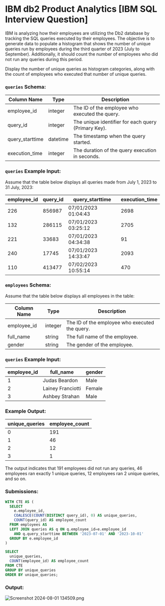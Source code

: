 # IBM db2 Product Analytics [IBM SQL Interview Question]

IBM is analyzing how their employees are utilizing the Db2 database by tracking the SQL queries executed by their employees. The objective is to generate data to populate a histogram that shows the number of unique queries run by employees during the third quarter of 2023 (July to September). Additionally, it should count the number of employees who did not run any queries during this period.

Display the number of unique queries as histogram categories, along with the count of employees who executed that number of unique queries.

### **`queries` Schema:**

| Column Name | Type | Description |
| --- | --- | --- |
| employee_id | integer | The ID of the employee who executed the query. |
| query_id | integer | The unique identifier for each query (Primary Key). |
| query_starttime | datetime | The timestamp when the query started. |
| execution_time | integer | The duration of the query execution in seconds. |

### **`queries` Example Input:**

Assume that the table below displays all queries made from July 1, 2023 to 31 July, 2023:

| employee_id | query_id | query_starttime | execution_time |
| --- | --- | --- | --- |
| 226 | 856987 | 07/01/2023 01:04:43 | 2698 |
| 132 | 286115 | 07/01/2023 03:25:12 | 2705 |
| 221 | 33683 | 07/01/2023 04:34:38 | 91 |
| 240 | 17745 | 07/01/2023 14:33:47 | 2093 |
| 110 | 413477 | 07/02/2023 10:55:14 | 470 |

### **`employees` Schema:**

Assume that the table below displays all employees in the table:

| Column Name | Type | Description |
| --- | --- | --- |
| employee_id | integer | The ID of the employee who executed the query. |
| full_name | string | The full name of the employee. |
| gender | string | The gender of the employee. |

### **`queries` Example Input:**

| employee_id | full_name | gender |
| --- | --- | --- |
| 1 | Judas Beardon | Male |
| 2 | Lainey Franciotti | Female |
| 3 | Ashbey Strahan | Male |

### **Example Output:**

| unique_queries | employee_count |
| --- | --- |
| 0 | 191 |
| 1 | 46 |
| 2 | 12 |
| 3 | 1 |

The output indicates that 191 employees did not run any queries, 46 employees ran exactly 1 unique queries, 12 employees ran 2 unique queries, and so on.

### **Submissions:**

```sql
WITH CTE AS (
  SELECT
    e.employee_id,
    COALESCE(COUNT(DISTINCT query_id), 0) AS unique_queries,
    COUNT(query_id) AS employee_count
  FROM employees AS 
  LEFT JOIN queries AS q ON q.employee_id=e.employee_id
    AND q.query_starttime BETWEEN '2023-07-01' AND '2023-10-01'
  GROUP BY e.employee_id
)

SELECT 
  unique_queries,
  COUNT(employee_id) AS employee_count
FROM CTE
GROUP BY unique_queries
ORDER BY unique_queries;
```

### **Output:**

![Screenshot 2024-08-01 134509.png](https://prod-files-secure.s3.us-west-2.amazonaws.com/b8ee693a-b5fc-4cb4-a406-031b756245ce/c1dfbe15-6ce8-49fb-81e1-6bdb9f8d4b57/Screenshot_2024-08-01_134509.png)
